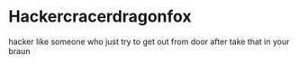 # Hackercracerdragonfox
hacker like someone who just try to get out from door after take that in your braun
